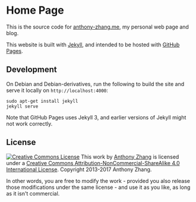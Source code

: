 Home Page
=========

This is the source code for [anthony-zhang.me](http://anthony-zhang.me/), my personal web page and blog.

This website is built with [Jekyll](http://jekyllrb.com/), and intended to be hosted with [GitHub Pages](https://pages.github.com/).

Development
-----------

On Debian and Debian-derivatives, run the following to build the site and serve it locally on `http://localhost:4000`:

    sudo apt-get install jekyll
    jekyll serve

Note that GitHub Pages uses Jekyll 3, and earlier versions of Jekyll might not work correctly.

License
-------

<div class="license">
	<a rel="license" href="http://creativecommons.org/licenses/by-nc-sa/4.0/"><img alt="Creative Commons License" style="border-width:0" src="https://i.creativecommons.org/l/by-nc-sa/4.0/80x15.png" /></a> This work by <a xmlns:cc="http://creativecommons.org/ns#" href="https://uberi.github.io/" property="cc:attributionName" rel="cc:attributionURL">Anthony Zhang</a> is licensed under a <a rel="license" href="http://creativecommons.org/licenses/by-nc-sa/4.0/">Creative Commons Attribution-NonCommercial-ShareAlike 4.0 International License</a>.
	Copyright 2013-2017 Anthony Zhang.
</div>

In other words, you are free to modify the work - provided you also release those modifications under the same license - and use it as you like, as long as it isn't commercial.
